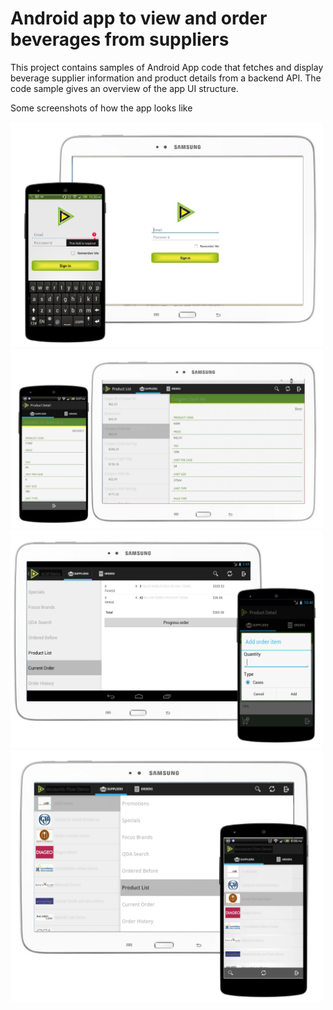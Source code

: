 # Android app to view and order beverages from suppliers

This project contains samples of Android App code that fetches and display beverage supplier information and product details from a backend API. The code sample gives an overview of the app UI structure.

Some screenshots of how the app looks like

<img src="screenshots/login.PNG" width="500">

<img src="screenshots/product%20list.png" width="500">

<img src="screenshots/product%20order.png" width="500">

<img src="screenshots/suppliers-list.png" width="500">
